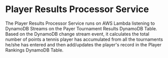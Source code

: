# Player Results Processor Service

The Player Results Processor Service runs on AWS Lambda listening to DynamoDB Streams on the Payer Tournament Results DynamoDB Table.  Based on the DynamoDB change stream event, it calculates the total number of points a tennis player has accumulated from all the tournaments he/she has entered and then add/updates the player's record in the Player Rankings DynamoDB Table.
